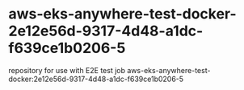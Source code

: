 # aws-eks-anywhere-test-docker-2e12e56d-9317-4d48-a1dc-f639ce1b0206-5
repository for use with E2E test job aws-eks-anywhere-test-docker:2e12e56d-9317-4d48-a1dc-f639ce1b0206-5
